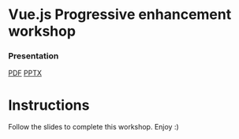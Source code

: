 # Vue.js Progressive enhancement workshop

### Presentation
[PDF](/assets/Vue_Progressive-enhancement-workshop.pdf)
[PPTX](/assets/Vue_Progressive-enhancement-workshop.pptx)

# Instructions
Follow the slides to complete this workshop. Enjoy :)
